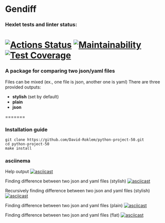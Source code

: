 # Gendiff

### Hexlet tests and linter status:
[![Actions Status](https://github.com/David-Roklem/python-project-50/workflows/hexlet-check/badge.svg)](https://github.com/David-Roklem/python-project-50/actions)
[![Maintainability](https://api.codeclimate.com/v1/badges/81b3b34e95e211a425a3/maintainability)](https://codeclimate.com/github/David-Roklem/python-project-50/maintainability)
[![Test Coverage](https://api.codeclimate.com/v1/badges/81b3b34e95e211a425a3/test_coverage)](https://codeclimate.com/github/David-Roklem/python-project-50/test_coverage)
=======

### A package for comparing two json/yaml files
Files can be mixed (ex., one file is json, another one is yaml)
There are three provided outputs:
- **stylish** (set by default)
- **plain**
- **json**

=======

### Installation guide
```
git clone https://github.com/David-Roklem/python-project-50.git
cd python-project-50
make install
```

### asciinema

Help output
[![asciicast](https://asciinema.org/a/562163.svg)](https://asciinema.org/a/562163)

Finding difference between two json and yaml files (stylish)
[![asciicast](https://asciinema.org/a/VxyukEoVqmJuVNdtM968lVjKG.svg)](https://asciinema.org/a/VxyukEoVqmJuVNdtM968lVjKG)

Recursively finding difference between two json and yaml files (stylish)
[![asciicast](https://asciinema.org/a/pGhfzGViE9Abn2uJGFk8KTIRN.svg)](https://asciinema.org/a/pGhfzGViE9Abn2uJGFk8KTIRN)

Finding difference between two json and yaml files (plain)
[![asciicast](https://asciinema.org/a/u5d6g8QGCTcPn9qlrhPPsubAB.svg)](https://asciinema.org/a/u5d6g8QGCTcPn9qlrhPPsubAB)

Finding difference between two json and yaml files (flat)
[![asciicast](https://asciinema.org/a/ehi8MgUkYUNJudUQ2UUYpGs3z.svg)](https://asciinema.org/a/ehi8MgUkYUNJudUQ2UUYpGs3z)